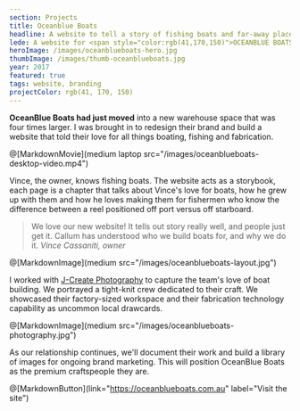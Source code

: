 ```yaml
---
section: Projects
title: Oceanblue Boats
headline: A website to tell a story of fishing boats and far-away places.
lede: A website for <span style="color:rgb(41,170,150)">OCEANBLUE BOATS</span> tell a story about fishing boats and far-away places.
heroImage: /images/oceanblueboats-hero.jpg
thumbImage: /images/thumb-oceanblueboats.jpg
year: 2017
featured: true
tags: website, branding
projectColor: rgb(41, 170, 150)
---
```


**OceanBlue Boats had just moved** into a new warehouse space that was four times larger. I was brought in to redesign their brand and build a website that told their love for all things boating, fishing and fabrication. 

@[MarkdownMovie](medium laptop src="/images/oceanblueboats-desktop-video.mp4")

Vince, the owner, knows fishing boats. The website acts as a storybook, each page is a chapter that talks about Vince's love for boats, how he grew up with them and how he loves making them for fishermen who know the difference between a reel positioned off port versus off starboard.

> We love our new website! It tells out story really well, and people just get it. Callum has understood who we build boats for, and why we do it. _Vince Cassaniti, owner_

@[MarkdownImage](medium src="/images/oceanblueboats-layout.jpg")

I worked with [J-Create Photography](http://j-create.com.au/) to capture the team's love of boat building. We portrayed a tight-knit crew dedicated to their craft. We showcased their factory-sized workspace and their fabrication technology capability as uncommon local drawcards. 

@[MarkdownImage](medium src="/images/oceanblueboats-photography.jpg")

As our relationship continues, we'll document their work and build a library of images for ongoing brand marketing. This will position OceanBlue Boats as the premium craftspeople they are.

@[MarkdownButton](link="https://oceanblueboats.com.au" label="Visit the site")
